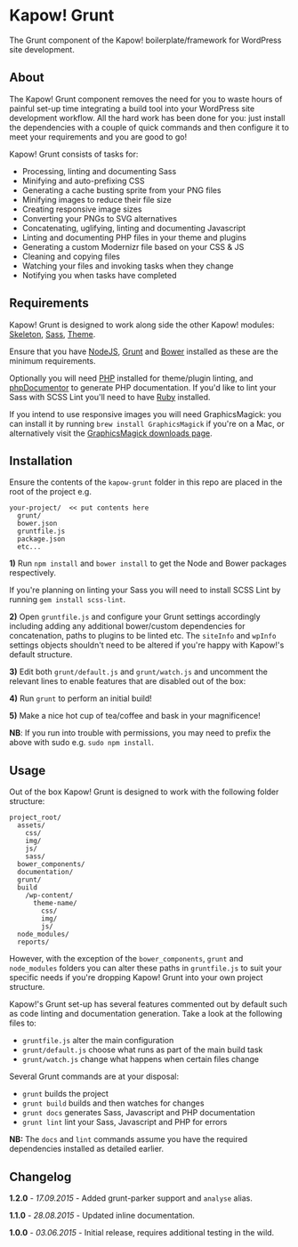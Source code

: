 # Kapow! Grunt

The Grunt component of the Kapow! boilerplate/framework for WordPress site development.

## About

The Kapow! Grunt component removes the need for you to waste hours of painful set-up time integrating a build tool into your WordPress site development workflow. All the hard work has been done for you: just install the dependencies with a couple of quick commands and then configure it to meet your requirements and you are good to go!

Kapow! Grunt consists of tasks for:

- Processing, linting and documenting Sass
- Minifying and auto-prefixing CSS
- Generating a cache busting sprite from your PNG files
- Minifying images to reduce their file size
- Creating responsive image sizes
- Converting your PNGs to SVG alternatives
- Concatenating, uglifying, linting and documenting Javascript
- Linting and documenting PHP files in your theme and plugins
- Generating a custom Modernizr file based on your CSS & JS
- Cleaning and copying files
- Watching your files and invoking tasks when they change
- Notifying you when tasks have completed

## Requirements

Kapow! Grunt is designed to work along side the other Kapow! modules: [Skeleton](https://github.com/mkdo/kapow-skeleton), [Sass](https://github.com/mkdo/kapow-sass), [Theme](https://github.com/mkdo/kapow-theme).

Ensure that you have [NodeJS](https://nodejs.org/download/), [Grunt](http://gruntjs.com/installing-grunt) and [Bower](http://bower.io/#install-bower) installed as these are the minimum requirements.

Optionally you will need [PHP](http://php.net/manual/en/install.php) installed for theme/plugin linting, and [phpDocumentor](http://www.phpdoc.org/docs/latest/getting-started/installing.html) to generate PHP documentation. If you'd like to lint your Sass with SCSS Lint you'll need to have  [Ruby](https://www.ruby-lang.org/en/documentation/installation/) installed.

If you intend to use responsive images you will need GraphicsMagick: you can install it by running `brew install GraphicsMagick` if you're on a Mac, or alternatively visit the [GraphicsMagick downloads page](http://sourceforge.net/projects/graphicsmagick/files/graphicsmagick/).

## Installation

Ensure the contents of the `kapow-grunt` folder in this repo are placed in the root of the project e.g.

    your-project/  << put contents here
      grunt/
      bower.json
      gruntfile.js
      package.json
      etc...
      
**1)** Run `npm install` and `bower install` to get the Node and Bower packages respectively. 

If you're planning on linting your Sass you will need to install SCSS Lint by running `gem install scss-lint`.

**2)** Open `gruntfile.js` and configure your Grunt settings accordingly including adding any additional bower/custom dependencies for concatenation, paths to plugins to be linted etc. The `siteInfo` and `wpInfo` settings objects shouldn't need to be altered if you're happy with Kapow!'s default structure.

**3)** Edit both `grunt/default.js` and `grunt/watch.js` and uncomment the relevant lines to enable features that are disabled out of the box:

**4)** Run `grunt` to perform an initial build!

**5)** Make a nice hot cup of tea/coffee and bask in your magnificence!

**NB**: If you run into trouble with permissions, you may need to prefix the above with sudo e.g. `sudo npm install`.

## Usage

Out of the box Kapow! Grunt is designed to work with the following folder structure:

    project_root/
      assets/
        css/
        img/
        js/
        sass/
      bower_components/
      documentation/
      grunt/
      build
        /wp-content/
          theme-name/
            css/
            img/
            js/
      node_modules/
      reports/

However, with the exception of the `bower_components`, `grunt` and `node_modules` folders you can alter these paths in  `gruntfile.js` to suit your specific needs if you're dropping Kapow! Grunt into your own project structure.

Kapow!'s Grunt set-up has several features commented out by default such as code linting and documentation generation. Take a look at the following files to:

- `gruntfile.js` alter the main configuration
- `grunt/default.js` choose what runs as part of the main build task
- `grunt/watch.js` change what happens when certain files change

Several Grunt commands are at your disposal:

- `grunt` builds the project
- `grunt build` builds and then watches for changes
- `grunt docs` generates Sass, Javascript and PHP documentation
- `grunt lint` lint your Sass, Javascript and PHP for errors

**NB:** The `docs` and `lint` commands assume you have the required dependencies installed as detailed earlier.

## Changelog

**1.2.0** - *17.09.2015* - Added grunt-parker support and `analyse` alias.

**1.1.0** - *28.08.2015* - Updated inline documentation.

**1.0.0** - *03.06.2015* - Initial release, requires additional testing in the wild.
